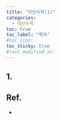 ```yaml
---
title: "이산수학(1)"
categories:
  - 이산수학
toc: true
toc_label: "목차"
#toc_icon:
toc_sticky: true
#last_modified_at:
---
```


## 1.

## Ref.
- 